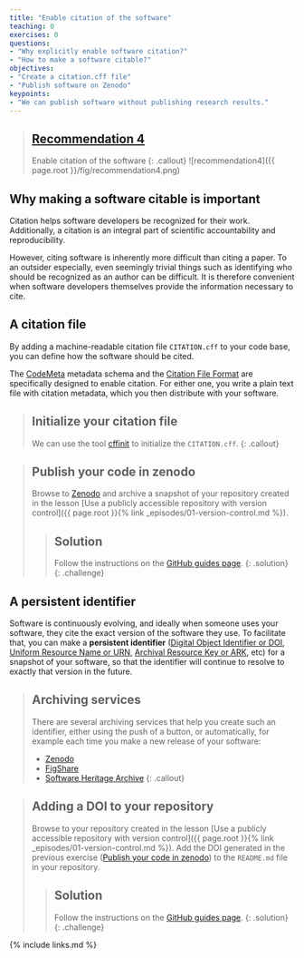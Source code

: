 ```yaml
---
title: "Enable citation of the software"
teaching: 0
exercises: 0
questions:
- "Why explicitly enable software citation?"
- "How to make a software citable?"
objectives:
- "Create a citation.cff file"
- "Publish software on Zenodo"
keypoints:
- "We can publish software without publishing research results."
---
```


> ## [Recommendation 4](https://fair-software.eu/recommendations/citation)
>
> Enable citation of the software
{: .callout}
![recommendation4]({{ page.root }}/fig/recommendation4.png)

## Why making a software citable is important

Citation helps software developers be recognized for their work.
Additionally, a citation is an integral part of scientific accountability and reproducibility.

However, citing software is inherently more difficult than citing a paper.
To an outsider especially, even seemingly trivial things such as identifying
who should be recognized as an author can be difficult. It is therefore convenient
when software developers themselves provide the information necessary to cite.

## A citation file

By adding a machine-readable citation file ``CITATION.cff`` to your code base,
you can define how the software should be cited.

The [CodeMeta](https://codemeta.github.io/) metadata schema and the
[Citation File Format](https://citation-file-format.github.io/) are specifically
designed to enable citation. For either one, you write a plain text file with
citation metadata, which you then distribute with your software.

> ## Initialize your citation file
>
> We can use the tool [cffinit](https://citation-file-format.github.io/cff-initializer-javascript/)
> to initialize the ``CITATION.cff``.
{: .callout}

> ## Publish your code in zenodo
>
> Browse to [Zenodo](https://sandbox.zenodo.org/) and archive a snapshot of
> your repository created in the lesson
> [Use a publicly accessible repository with version control]({{ page.root }}{% link _episodes/01-version-control.md %}).
>
> > ## Solution
> >
> > Follow the instructions
> > on the [GitHub guides page](https://guides.github.com/activities/citable-code/#repository).
> {: .solution}
{: .challenge}

## A persistent identifier

Software is continuously evolving, and ideally when someone uses your software,
they cite the exact version of the software they use. To facilitate that,
you can make a **persistent identifier**
([Digital Object Identifier or DOI](https://en.wikipedia.org/wiki/Digital_object_identifier),
[Uniform Resource Name or URN](https://en.wikipedia.org/wiki/Uniform_Resource_Name),
[Archival Resource Key or ARK](https://en.wikipedia.org/wiki/Archival_Resource_Key),
etc) for a snapshot of
your software, so that the identifier will continue to resolve to exactly
that version in the future.

> ## Archiving services
>
> There are several archiving services that help you create such an identifier,
> either using the push of a button, or automatically, for example each time
> you make a new release of your software:
>
> - [Zenodo](https://zenodo.org/)
> - [FigShare](https://figshare.com/)
> - [Software Heritage Archive](https://softwareheritage.org/)
{: .callout}

> ## Adding a DOI to your repository
>
> Browse to your repository created in the lesson
> [Use a publicly accessible repository with version control]({{ page.root }}{% link _episodes/01-version-control.md %}).
> Add the DOI generated in the previous exercise
> ([Publish your code in zenodo](#publish-your-code-in-zenodo))
> to the ``README.md`` file in your repository.
>
> > ## Solution
> >
> > Follow the instructions
> > on the [GitHub guides page](https://guides.github.com/activities/citable-code/#finishing).
> {: .solution}
{: .challenge}

{% include links.md %}
